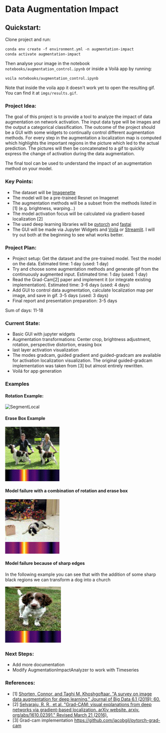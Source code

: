 # Data Augmentation Impact

## Quickstart:
Clone project and run:
```
conda env create -f environment.yml -n augmentation-impact
conda activate augmentation-impact
```
Then analyse your image in the notebook `notebooks/augmentation_control.ipynb` 
or inside a Voilá app by running:
```
voila notebooks/augmentation_control.ipynb
```
Note that inside the voila app it doesn't work yet to open the resulting gif. You can find it at `imgs/results.gif`.

### Project Idea:
The goal of this project is to provide a tool to analyze the impact of data augmentation on network activation. The input data type will be images and the output a categorical classification. The outcome of the project should be a GUI with some widgets to continually control different augmentation methods. For every step in the augmentation a localization map is computed which highlights the important regions in the picture which led to the actual prediction. The pictures will then be concatenated to a gif to quickly express the change of activation during the data augmentation. 

The final tool can be used to understand the impact of an augmentation method on your model. 

### Key Points:

- The dataset will be [Imagenette](https://github.com/fastai/imagenette])
- The model will be a pre-trained Resnet on Imagenet 
- The augmentation methods will be a subset from the methods listed in [1] (e.g. brightness, warping...)
- The model activation focus will be calculated via gradient-based localization [2]
- The used deep learning libraries will be [pytorch](https://github.com/pytorch/pytorch) and [fastai](https://github.com/fastai/fastai)
- The GUI will be made via Jupyter Widgets and [Voilá](https://github.com/voila-dashboards/voila) or [Streamlit](https://github.com/streamlit/streamlit). I will try out both at the beginning to see what works better. 

### Project Plan:
- Project setup: Get the dataset and the pre-trained model. Test the model on the data. Estimated time: 1 day (used: 1 day)
- Try and choose some augmentation methods and generate gif from the continuously augmented input. Estimated time: 1 day (used: 1 day)
- Read the Grad-Cam[2] paper and implement it (or integrate existing implementation). Estimated time: 3-6 days (used: 4 days)
- Add GUI to control data augmentation, calculate localization map per image, and save in gif. 3-5 days (used: 3 days)
- Final report and presentation preparation: 3-5 days

Sum of days: 11-18


### Current State:
- Basic GUI with jupyter widgets
- Augmentation transformations: Center crop, brightness adjustment, rotation, perspective distortion, erasing box
- last layer activation visualization
- The modes gradcam, guided gradient and guided-gradcam are available for activation localization visualization. 
  The original guided-gradcam implementation was taken from [3] but almost entirely rewritten.
- Voilá for app generation


### Examples
#### Rotation Example:
![SegmentLocal](imgs/rotation_example.gif "rotation_example")

#### Erase Box Example
![SegmentLocal](imgs/erase_example_2.gif "erase_example_2")

#### Model failure with a combination of rotation and erase box
![SegmentLocal](imgs/erase_rotation_example_1.gif "erase_rotation_example_1")

#### Model failure because of sharp edges
In the following example you can see that with the addition of some sharp black regions we can transform a dog into a church

![SegmentLocal](imgs/dog_to_church.gif "dog_to_church")


### Next Steps:
- Add more documentation
- Modify AugmentationImpactAnalyzer to work with Timeseries

### References:
- [1] [Shorten, Connor, and Taghi M. Khoshgoftaar. "A survey on image data augmentation for deep learning." Journal of Big Data 6.1 (2019): 60.](https://link.springer.com/article/10.1186/s40537-019-0197-0)
- [2] [Selvaraju, R. R., et al. "Grad-CAM: visual explanations from deep networks via gradient-based localization. arXiv website. arxiv. org/abs/1610.02391." Revised March 21 (2016).](https://arxiv.org/pdf/1610.02391.pdf)
- [3] Grad-cam implementation https://github.com/jacobgil/pytorch-grad-cam
```python

```
